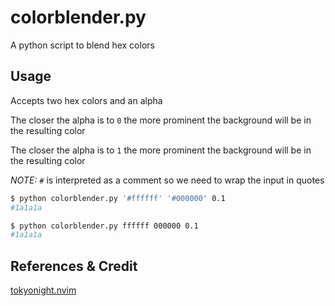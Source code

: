 # colorblender.py

A python script to blend hex colors

## Usage

Accepts two hex colors and an alpha

The closer the alpha is to `0` the more prominent the background will be in the resulting color 

The closer the alpha is to `1` the more prominent the background will be in the resulting color 

*NOTE:* `#` is interpreted as a comment so we need to wrap the input in quotes

```sh
$ python colorblender.py '#ffffff' '#000000' 0.1
#1a1a1a
```

```sh
$ python colorblender.py ffffff 000000 0.1
#1a1a1a
```

## References & Credit

[tokyonight.nvim](https://github.com/folke/tokyonight.nvim)
